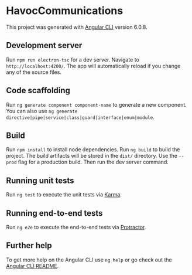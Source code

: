 # HavocCommunications

This project was generated with [Angular CLI](https://github.com/angular/angular-cli) version 6.0.8.

## Development server

Run `npm run electron-tsc` for a dev server. Navigate to `http://localhost:4200/`. The app will automatically reload if you change any of the source files.

## Code scaffolding

Run `ng generate component component-name` to generate a new component. You can also use `ng generate directive|pipe|service|class|guard|interface|enum|module`.

## Build

Run `npm install` to install node dependencies.
Run `ng build` to build the project. The build artifacts will be stored in the `dist/` directory. Use the `--prod` flag for a production build.
Then run the dev server command.

## Running unit tests

Run `ng test` to execute the unit tests via [Karma](https://karma-runner.github.io).

## Running end-to-end tests

Run `ng e2e` to execute the end-to-end tests via [Protractor](http://www.protractortest.org/).

## Further help

To get more help on the Angular CLI use `ng help` or go check out the [Angular CLI README](https://github.com/angular/angular-cli/blob/master/README.md).

